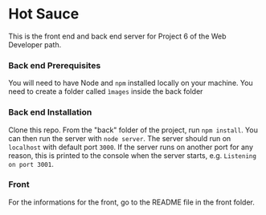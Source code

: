 # Hot Sauce #

This is the front end and back end server for Project 6 of the Web Developer path.

### Back end Prerequisites ###

You will need to have Node and `npm` installed locally on your machine.
You need to create a folder called `ìmages` inside the back folder

### Back end Installation ###

Clone this repo. From the "back" folder of the project, run `npm install`. You 
can then run the server with `node server`. 
The server should run on `localhost` with default port `3000`. If the
server runs on another port for any reason, this is printed to the
console when the server starts, e.g. `Listening on port 3001`.

### Front ###

For the informations for the front, go to the README file in the front folder.
